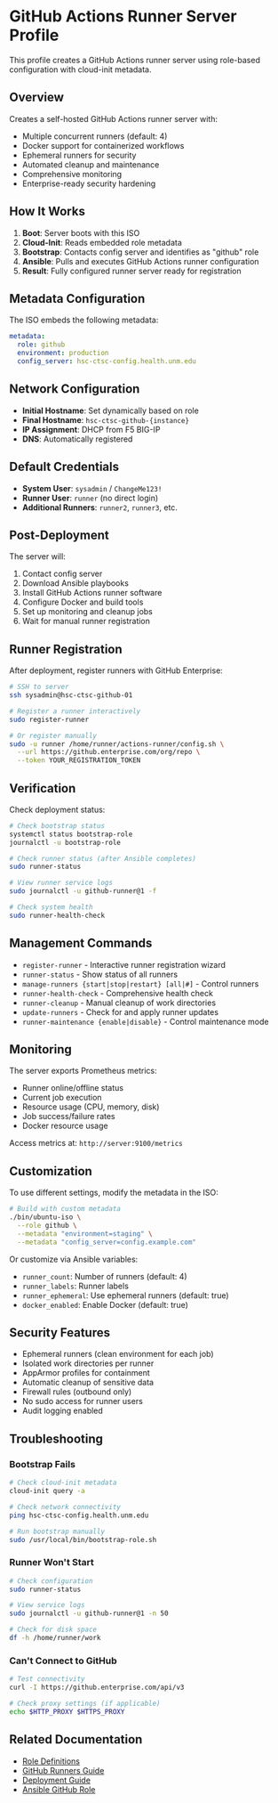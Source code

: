 # GitHub Actions Runner Server Profile

This profile creates a GitHub Actions runner server using role-based configuration with cloud-init metadata.

## Overview

Creates a self-hosted GitHub Actions runner server with:
- Multiple concurrent runners (default: 4)
- Docker support for containerized workflows
- Ephemeral runners for security
- Automated cleanup and maintenance
- Comprehensive monitoring
- Enterprise-ready security hardening

## How It Works

1. **Boot**: Server boots with this ISO
2. **Cloud-Init**: Reads embedded role metadata
3. **Bootstrap**: Contacts config server and identifies as "github" role
4. **Ansible**: Pulls and executes GitHub Actions runner configuration
5. **Result**: Fully configured runner server ready for registration

## Metadata Configuration

The ISO embeds the following metadata:
```yaml
metadata:
  role: github
  environment: production
  config_server: hsc-ctsc-config.health.unm.edu
```

## Network Configuration

- **Initial Hostname**: Set dynamically based on role
- **Final Hostname**: `hsc-ctsc-github-{instance}`
- **IP Assignment**: DHCP from F5 BIG-IP
- **DNS**: Automatically registered

## Default Credentials

- **System User**: `sysadmin` / `ChangeMe123!`
- **Runner User**: `runner` (no direct login)
- **Additional Runners**: `runner2`, `runner3`, etc.

## Post-Deployment

The server will:
1. Contact config server
2. Download Ansible playbooks
3. Install GitHub Actions runner software
4. Configure Docker and build tools
5. Set up monitoring and cleanup jobs
6. Wait for manual runner registration

## Runner Registration

After deployment, register runners with GitHub Enterprise:

```bash
# SSH to server
ssh sysadmin@hsc-ctsc-github-01

# Register a runner interactively
sudo register-runner

# Or register manually
sudo -u runner /home/runner/actions-runner/config.sh \
  --url https://github.enterprise.com/org/repo \
  --token YOUR_REGISTRATION_TOKEN
```

## Verification

Check deployment status:
```bash
# Check bootstrap status
systemctl status bootstrap-role
journalctl -u bootstrap-role

# Check runner status (after Ansible completes)
sudo runner-status

# View runner service logs
sudo journalctl -u github-runner@1 -f

# Check system health
sudo runner-health-check
```

## Management Commands

- `register-runner` - Interactive runner registration wizard
- `runner-status` - Show status of all runners
- `manage-runners {start|stop|restart} [all|#]` - Control runners
- `runner-health-check` - Comprehensive health check
- `runner-cleanup` - Manual cleanup of work directories
- `update-runners` - Check for and apply runner updates
- `runner-maintenance {enable|disable}` - Control maintenance mode

## Monitoring

The server exports Prometheus metrics:
- Runner online/offline status
- Current job execution
- Resource usage (CPU, memory, disk)
- Job success/failure rates
- Docker resource usage

Access metrics at: `http://server:9100/metrics`

## Customization

To use different settings, modify the metadata in the ISO:
```bash
# Build with custom metadata
./bin/ubuntu-iso \
  --role github \
  --metadata "environment=staging" \
  --metadata "config_server=config.example.com"
```

Or customize via Ansible variables:
- `runner_count`: Number of runners (default: 4)
- `runner_labels`: Runner labels
- `runner_ephemeral`: Use ephemeral runners (default: true)
- `docker_enabled`: Enable Docker (default: true)

## Security Features

- Ephemeral runners (clean environment for each job)
- Isolated work directories per runner
- AppArmor profiles for containment
- Automatic cleanup of sensitive data
- Firewall rules (outbound only)
- No sudo access for runner users
- Audit logging enabled

## Troubleshooting

### Bootstrap Fails
```bash
# Check cloud-init metadata
cloud-init query -a

# Check network connectivity
ping hsc-ctsc-config.health.unm.edu

# Run bootstrap manually
sudo /usr/local/bin/bootstrap-role.sh
```

### Runner Won't Start
```bash
# Check configuration
sudo runner-status

# View service logs
sudo journalctl -u github-runner@1 -n 50

# Check for disk space
df -h /home/runner/work
```

### Can't Connect to GitHub
```bash
# Test connectivity
curl -I https://github.enterprise.com/api/v3

# Check proxy settings (if applicable)
echo $HTTP_PROXY $HTTPS_PROXY
```

## Related Documentation

- [Role Definitions](../../docs/ROLE-DEFINITIONS.md#github-server)
- [GitHub Runners Guide](../../docs/GITHUB-RUNNERS.md)
- [Deployment Guide](../../docs/DEPLOYMENT-GUIDE.md)
- [Ansible GitHub Role](../../ansible/roles/github/)